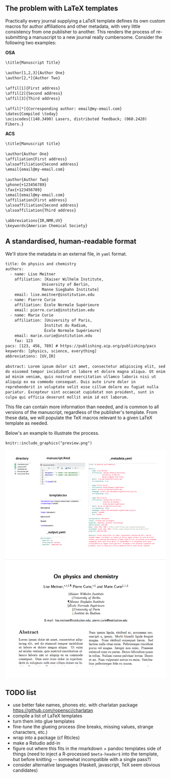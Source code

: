 The problem with LaTeX templates
--------------------------------

Practically every journal supplying a LaTeX template defines its own
custom macros for author affiliations and other metadata, with very
little consistency from one publisher to another. This renders the
process of re-submitting a manuscript to a new journal really
cumbersome. Consider the following two examples:

**OSA**

    \title{Manuscript Title}

    \author[1,2,3]{Author One}
    \author[2,*]{Author Two}

    \affil[1]{First address}
    \affil[2]{Second address}
    \affil[3]{Third address}

    \affil[*]{Corresponding author: email@my-email.com}
    \dates{Compiled \today}
    \ociscodes{(140.3490) Lasers, distributed feedback; (060.2420) Fibers.}

**ACS**

    \title{Manuscript title}

    \author{Author One}
    \affiliation{First address}
    \alsoaffiliation{Second address}
    \email{email@my-email.com}

    \author{Author Two} 
    \phone{+123456789}
    \fax{+123456789}
    \email{email@my-email.com}
    \affiliation{First address}
    \alsoaffiliation{Second address}
    \alsoaffiliation{Third address}

    \abbreviations{IR,NMR,UV}
    \keywords{American Chemical Society}

A standardised, human-readable format
-------------------------------------

We'll store the metadata in an external file, in `yaml` format.

    title: On physics and chemistry
    authors:
      - name: Lise Meitner
        affiliation: [Kaiser Wilhelm Institute,
                    University of Berlin,
                    Manne Siegbahn Institute]
        email: lise.meitner@institution.edu
      - name: Pierre Curie
        affiliation: École Normale Supérieure
        email: pierre.curie@institution.edu
      - name: Marie Curie
        affiliation: [University of Paris,
                     Institut du Radium,
                     École Normale Supérieure]
        email: marie.curie@institution.edu
        fax: 123
    pacs: [123, 456, 789] # https://publishing.aip.org/publishing/pacs
    keywords: [physics, science, everything]
    abbreviations: [UV,IR]

    abstract: Lorem ipsum dolor sit amet, consectetur adipiscing elit, sed do eiusmod tempor incididunt ut labore et dolore magna aliqua. Ut enim ad minim veniam, quis nostrud exercitation ullamco laboris nisi ut aliquip ex ea commodo consequat. Duis aute irure dolor in reprehenderit in voluptate velit esse cillum dolore eu fugiat nulla pariatur. Excepteur sint occaecat cupidatat non proident, sunt in culpa qui officia deserunt mollit anim id est laborum.

This file can contain more information than needed, and is common to all
versions of the manuscript, regardless of the publisher's template. From
these data, we will populate the TeX macros relevant to a given LaTeX
template as needed.

Below's an example to illustrate the process.

    knitr::include_graphics("preview.png")

<img src="preview.png" width="1200" />

TODO list
---------

-   use better fake names, phones etc. with charlatan package
    <https://github.com/ropensci/charlatan>
-   compile a list of LaTeX templates
-   turn them into glue templates
-   fine-tune the glueing process (line breaks, missing values, strange
    characters, etc.)
-   wrap into a package (cf Rticles)
-   make a Rstudio add-in
-   figure out where this fits in the rmarkdown + pandoc templates side
    of things (need to inject a R-processed `$meta-header$` into the
    template, but before knitting -- somewhat incompatible with a single
    pass?)
-   consider alternative languages (Haskell, javascript, TeX seem
    obvious candidates)
